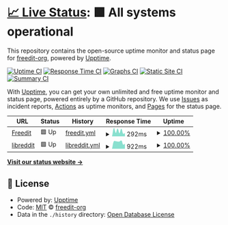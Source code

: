 # [📈 Live Status](https://freedit-org.github.io/status): <!--live status--> **🟩 All systems operational**

This repository contains the open-source uptime monitor and status page for [freedit-org](https://freedit.eu), powered by [Upptime](https://github.com/upptime/upptime).

[![Uptime CI](https://github.com/freedit-org/status/workflows/Uptime%20CI/badge.svg)](https://github.com/freedit-org/status/actions?query=workflow%3A%22Uptime+CI%22)
[![Response Time CI](https://github.com/freedit-org/status/workflows/Response%20Time%20CI/badge.svg)](https://github.com/freedit-org/status/actions?query=workflow%3A%22Response+Time+CI%22)
[![Graphs CI](https://github.com/freedit-org/status/workflows/Graphs%20CI/badge.svg)](https://github.com/freedit-org/status/actions?query=workflow%3A%22Graphs+CI%22)
[![Static Site CI](https://github.com/freedit-org/status/workflows/Static%20Site%20CI/badge.svg)](https://github.com/freedit-org/status/actions?query=workflow%3A%22Static+Site+CI%22)
[![Summary CI](https://github.com/freedit-org/status/workflows/Summary%20CI/badge.svg)](https://github.com/freedit-org/status/actions?query=workflow%3A%22Summary+CI%22)

With [Upptime](https://upptime.js.org), you can get your own unlimited and free uptime monitor and status page, powered entirely by a GitHub repository. We use [Issues](https://github.com/freedit-org/status/issues) as incident reports, [Actions](https://github.com/freedit-org/status/actions) as uptime monitors, and [Pages](https://freedit-org.github.io/status) for the status page.

<!--start: status pages-->
<!-- This summary is generated by Upptime (https://github.com/upptime/upptime) -->
<!-- Do not edit this manually, your changes will be overwritten -->
<!-- prettier-ignore -->
| URL | Status | History | Response Time | Uptime |
| --- | ------ | ------- | ------------- | ------ |
| <img alt="" src="https://icons.duckduckgo.com/ip3/freedit.eu.ico" height="13"> [Freedit](https://freedit.eu) | 🟩 Up | [freedit.yml](https://github.com/freedit-org/status/commits/HEAD/history/freedit.yml) | <details><summary><img alt="Response time graph" src="./graphs/freedit/response-time-week.png" height="20"> 292ms</summary><br><a href="https://freedit-org.github.io/status/history/freedit"><img alt="Response time 319" src="https://img.shields.io/endpoint?url=https%3A%2F%2Fraw.githubusercontent.com%2Ffreedit-org%2Fstatus%2FHEAD%2Fapi%2Ffreedit%2Fresponse-time.json"></a><br><a href="https://freedit-org.github.io/status/history/freedit"><img alt="24-hour response time 459" src="https://img.shields.io/endpoint?url=https%3A%2F%2Fraw.githubusercontent.com%2Ffreedit-org%2Fstatus%2FHEAD%2Fapi%2Ffreedit%2Fresponse-time-day.json"></a><br><a href="https://freedit-org.github.io/status/history/freedit"><img alt="7-day response time 292" src="https://img.shields.io/endpoint?url=https%3A%2F%2Fraw.githubusercontent.com%2Ffreedit-org%2Fstatus%2FHEAD%2Fapi%2Ffreedit%2Fresponse-time-week.json"></a><br><a href="https://freedit-org.github.io/status/history/freedit"><img alt="30-day response time 319" src="https://img.shields.io/endpoint?url=https%3A%2F%2Fraw.githubusercontent.com%2Ffreedit-org%2Fstatus%2FHEAD%2Fapi%2Ffreedit%2Fresponse-time-month.json"></a><br><a href="https://freedit-org.github.io/status/history/freedit"><img alt="1-year response time 319" src="https://img.shields.io/endpoint?url=https%3A%2F%2Fraw.githubusercontent.com%2Ffreedit-org%2Fstatus%2FHEAD%2Fapi%2Ffreedit%2Fresponse-time-year.json"></a></details> | <details><summary><a href="https://freedit-org.github.io/status/history/freedit">100.00%</a></summary><a href="https://freedit-org.github.io/status/history/freedit"><img alt="All-time uptime 100.00%" src="https://img.shields.io/endpoint?url=https%3A%2F%2Fraw.githubusercontent.com%2Ffreedit-org%2Fstatus%2FHEAD%2Fapi%2Ffreedit%2Fuptime.json"></a><br><a href="https://freedit-org.github.io/status/history/freedit"><img alt="24-hour uptime 100.00%" src="https://img.shields.io/endpoint?url=https%3A%2F%2Fraw.githubusercontent.com%2Ffreedit-org%2Fstatus%2FHEAD%2Fapi%2Ffreedit%2Fuptime-day.json"></a><br><a href="https://freedit-org.github.io/status/history/freedit"><img alt="7-day uptime 100.00%" src="https://img.shields.io/endpoint?url=https%3A%2F%2Fraw.githubusercontent.com%2Ffreedit-org%2Fstatus%2FHEAD%2Fapi%2Ffreedit%2Fuptime-week.json"></a><br><a href="https://freedit-org.github.io/status/history/freedit"><img alt="30-day uptime 100.00%" src="https://img.shields.io/endpoint?url=https%3A%2F%2Fraw.githubusercontent.com%2Ffreedit-org%2Fstatus%2FHEAD%2Fapi%2Ffreedit%2Fuptime-month.json"></a><br><a href="https://freedit-org.github.io/status/history/freedit"><img alt="1-year uptime 100.00%" src="https://img.shields.io/endpoint?url=https%3A%2F%2Fraw.githubusercontent.com%2Ffreedit-org%2Fstatus%2FHEAD%2Fapi%2Ffreedit%2Fuptime-year.json"></a></details>
| <img alt="" src="https://icons.duckduckgo.com/ip3/libreddit.freedit.eu.ico" height="13"> [libreddit](https://libreddit.freedit.eu) | 🟩 Up | [libreddit.yml](https://github.com/freedit-org/status/commits/HEAD/history/libreddit.yml) | <details><summary><img alt="Response time graph" src="./graphs/libreddit/response-time-week.png" height="20"> 922ms</summary><br><a href="https://freedit-org.github.io/status/history/libreddit"><img alt="Response time 981" src="https://img.shields.io/endpoint?url=https%3A%2F%2Fraw.githubusercontent.com%2Ffreedit-org%2Fstatus%2FHEAD%2Fapi%2Flibreddit%2Fresponse-time.json"></a><br><a href="https://freedit-org.github.io/status/history/libreddit"><img alt="24-hour response time 1014" src="https://img.shields.io/endpoint?url=https%3A%2F%2Fraw.githubusercontent.com%2Ffreedit-org%2Fstatus%2FHEAD%2Fapi%2Flibreddit%2Fresponse-time-day.json"></a><br><a href="https://freedit-org.github.io/status/history/libreddit"><img alt="7-day response time 922" src="https://img.shields.io/endpoint?url=https%3A%2F%2Fraw.githubusercontent.com%2Ffreedit-org%2Fstatus%2FHEAD%2Fapi%2Flibreddit%2Fresponse-time-week.json"></a><br><a href="https://freedit-org.github.io/status/history/libreddit"><img alt="30-day response time 981" src="https://img.shields.io/endpoint?url=https%3A%2F%2Fraw.githubusercontent.com%2Ffreedit-org%2Fstatus%2FHEAD%2Fapi%2Flibreddit%2Fresponse-time-month.json"></a><br><a href="https://freedit-org.github.io/status/history/libreddit"><img alt="1-year response time 981" src="https://img.shields.io/endpoint?url=https%3A%2F%2Fraw.githubusercontent.com%2Ffreedit-org%2Fstatus%2FHEAD%2Fapi%2Flibreddit%2Fresponse-time-year.json"></a></details> | <details><summary><a href="https://freedit-org.github.io/status/history/libreddit">100.00%</a></summary><a href="https://freedit-org.github.io/status/history/libreddit"><img alt="All-time uptime 99.64%" src="https://img.shields.io/endpoint?url=https%3A%2F%2Fraw.githubusercontent.com%2Ffreedit-org%2Fstatus%2FHEAD%2Fapi%2Flibreddit%2Fuptime.json"></a><br><a href="https://freedit-org.github.io/status/history/libreddit"><img alt="24-hour uptime 100.00%" src="https://img.shields.io/endpoint?url=https%3A%2F%2Fraw.githubusercontent.com%2Ffreedit-org%2Fstatus%2FHEAD%2Fapi%2Flibreddit%2Fuptime-day.json"></a><br><a href="https://freedit-org.github.io/status/history/libreddit"><img alt="7-day uptime 100.00%" src="https://img.shields.io/endpoint?url=https%3A%2F%2Fraw.githubusercontent.com%2Ffreedit-org%2Fstatus%2FHEAD%2Fapi%2Flibreddit%2Fuptime-week.json"></a><br><a href="https://freedit-org.github.io/status/history/libreddit"><img alt="30-day uptime 99.64%" src="https://img.shields.io/endpoint?url=https%3A%2F%2Fraw.githubusercontent.com%2Ffreedit-org%2Fstatus%2FHEAD%2Fapi%2Flibreddit%2Fuptime-month.json"></a><br><a href="https://freedit-org.github.io/status/history/libreddit"><img alt="1-year uptime 99.64%" src="https://img.shields.io/endpoint?url=https%3A%2F%2Fraw.githubusercontent.com%2Ffreedit-org%2Fstatus%2FHEAD%2Fapi%2Flibreddit%2Fuptime-year.json"></a></details>

<!--end: status pages-->

[**Visit our status website →**](https://freedit-org.github.io/status)

## 📄 License

- Powered by: [Upptime](https://github.com/upptime/upptime)
- Code: [MIT](./LICENSE) © [freedit-org](https://freedit.eu)
- Data in the `./history` directory: [Open Database License](https://opendatacommons.org/licenses/odbl/1-0/)
